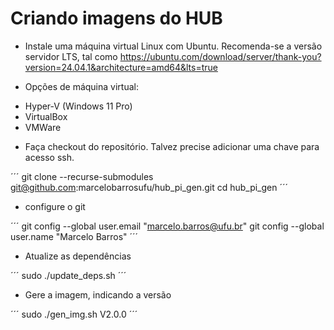 # Criando imagens do HUB

- Instale uma máquina virtual Linux com Ubuntu. Recomenda-se a versão servidor LTS, tal como https://ubuntu.com/download/server/thank-you?version=24.04.1&architecture=amd64&lts=true

- Opções de máquina virtual:
 * Hyper-V (Windows 11 Pro)
 * VirtualBox
 * VMWare
 
- Faça checkout do repositório. Talvez precise adicionar uma chave para acesso ssh.

´´´
git clone  --recurse-submodules git@github.com:marcelobarrosufu/hub_pi_gen.git
cd hub_pi_gen
´´´

- configure o git

´´´
git config --global user.email "marcelo.barros@ufu.br"
git config --global user.name "Marcelo Barros"
´´´

- Atualize as dependências

´´´
sudo ./update_deps.sh
´´´

- Gere a imagem, indicando a versão

´´´
 sudo ./gen_img.sh V2.0.0
´´´ 
 